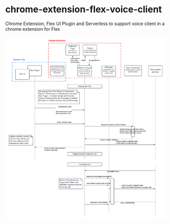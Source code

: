 # chrome-extension-flex-voice-client

Chrome Extension, Flex UI Plugin and Serverless to support voice client in a chrome extension for Flex

![Flex Voice Client in Chrome Extension](screenshots/FlexVoiceClientInChromeExtension.png)
